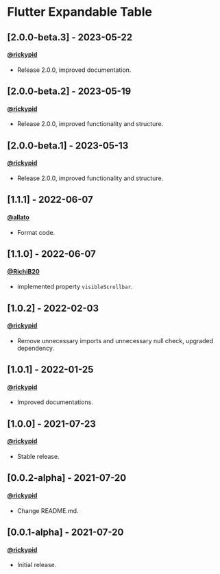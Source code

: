 # Flutter Expandable Table

## [2.0.0-beta.3] - 2023-05-22
#### [@rickypid](https://github.com/rickypid)
- Release 2.0.0, improved documentation.

## [2.0.0-beta.2] - 2023-05-19
#### [@rickypid](https://github.com/rickypid)
- Release 2.0.0, improved functionality and structure.

## [2.0.0-beta.1] - 2023-05-13
#### [@rickypid](https://github.com/rickypid)
- Release 2.0.0, improved functionality and structure.

## [1.1.1] - 2022-06-07
#### [@allato](https://github.com/allato)
- Format code.

## [1.1.0] - 2022-06-07
#### [@RichiB20](https://github.com/RichiB20)
- implemented property `visibleScrollbar`.

## [1.0.2] - 2022-02-03
#### [@rickypid](https://github.com/rickypid)
- Remove unnecessary imports and unnecessary null check, upgraded dependency.

## [1.0.1] - 2022-01-25
#### [@rickypid](https://github.com/rickypid)
- Improved documentations.

## [1.0.0] - 2021-07-23
#### [@rickypid](https://github.com/rickypid)
- Stable release.

## [0.0.2-alpha] - 2021-07-20
#### [@rickypid](https://github.com/rickypid)
- Change README.md.

## [0.0.1-alpha] - 2021-07-20
#### [@rickypid](https://github.com/rickypid)
- Initial release.